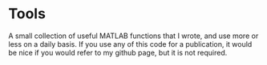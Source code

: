 # Tools
A small collection of useful MATLAB functions that I wrote, and use more or less on a daily basis. If you use any of this code for a publication, it would be nice if you would refer to my github page, but it is not required.
